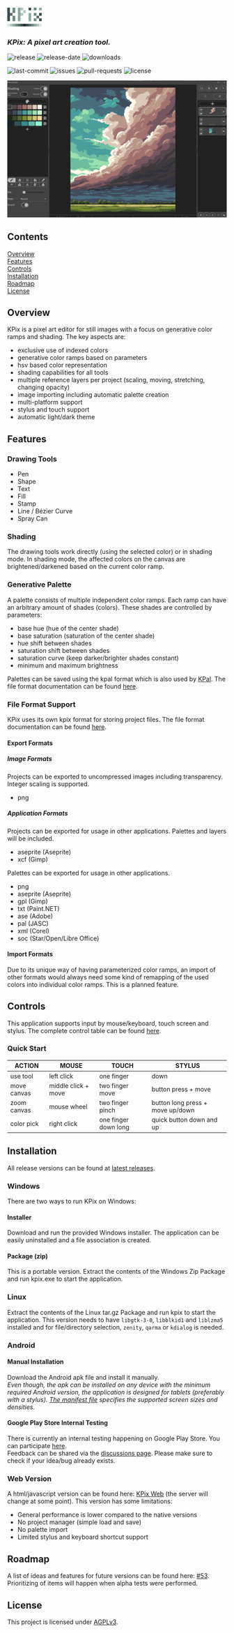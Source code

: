 ![KPIX](imgs/kpix_icon_small_transparent.png)


### *KPix: A pixel art creation tool.*

![release](https://img.shields.io/github/v/release/krush62/KPix)
![release-date](https://img.shields.io/github/release-date/krush62/KPix)
![downloads](https://img.shields.io/github/downloads/krush62/KPix/total)

![last-commit](https://img.shields.io/github/last-commit/krush62/KPix)
![issues](https://img.shields.io/github/issues-raw/krush62/KPix)
![pull-requests](https://img.shields.io/github/issues-pr-raw/krush62/KPix)
![license](https://img.shields.io/github/license/krush62/KPix)

![screenshot01](imgs/screenshot_01.png)

## Contents

[Overview](#overview)\
[Features](#features)\
[Controls](#controls)\
[Installation](#installation)\
[Roadmap](#roadmap)\
[License](#license)

## Overview
KPix is a pixel art editor for still images with a focus on generative color ramps and shading. The key aspects are:
- exclusive use of indexed colors
- generative color ramps based on parameters
- hsv based color representation
- shading capabilities for all tools
- multiple reference layers per project (scaling, moving, stretching, changing opacity)
- image importing including automatic palette creation
- multi-platform support 
- stylus and touch support
- automatic light/dark theme

## Features
### Drawing Tools
- Pen
- Shape
- Text
- Fill
- Stamp
- Line / Bézier Curve
- Spray Can

### Shading
The drawing tools work directly (using the selected color) or in shading mode. In shading mode, the affected colors on the canvas are brightened/darkened based on the current color ramp.

### Generative Palette
A palette consists of multiple independent color ramps. Each ramp can have an arbitrary amount of shades (colors). These shades are controlled by parameters:
- base hue (hue of the center shade)
- base saturation (saturation of the center shade)
- hue shift between shades
- saturation shift between shades
- saturation curve (keep darker/brighter shades constant)
- minimum and maximum brightness

Palettes can be saved using the kpal format which is also used by [KPal](https://github.com/krush62/KPal). The file format documentation can be found [here](docs/kpal_file_format.md).


### File Format Support
KPix uses its own kpix format for storing project files. The file format documentation can be found [here](docs/kpix_file_format.md).
#### Export Formats
##### Image Formats
Projects can be exported to uncompressed images including transparency. Integer scaling is supported.
- png
##### Application Formats
Projects can be exported for usage in other applications. Palettes and layers will be included.
- aseprite (Aseprite)
- xcf (Gimp)

Palettes can be exported for usage in other applications.
- png
- aseprite (Aseprite)
- gpl (Gimp)
- txt (Paint.NET)
- ase (Adobe)
- pal (JASC)
- xml (Corel)
- soc (Star/Open/Libre Office)

#### Import Formats
Due to its unique way of having parameterized color ramps, an import of other formats would always need some kind of remapping of the used colors into individual color ramps. This is a planned feature. 

## Controls
This application supports input by mouse/keyboard, touch screen and stylus.
The complete control table can be found [here](docs/controls.md).

### Quick Start
| ACTION      | MOUSE               | TOUCH                | STYLUS                           |
|-------------|---------------------|----------------------|----------------------------------|
| use tool    | left click          | one finger           | down                             |
| move canvas | middle click + move | two finger move      | button press + move              |
| zoom canvas | mouse wheel         | two finger pinch     | button long press + move up/down |
| color pick  | right click         | one finger down long | quick button down and up         |


## Installation
All release versions can be found at [latest releases](https://github.com/krush62/KPix/releases/latest).

### Windows
There are two ways to run KPix on Windows:
#### Installer
Download and run the provided Windows installer. The application can be easily uninstalled and a file association is created.
#### Package (zip)
This is a portable version. Extract the contents of the Windows Zip Package and run kpix.exe to start the application.

### Linux
Extract the contents of the Linux tar.gz Package and run kpix to start the application. This version needs to have `libgtk-3-0`, `libblkid1` and `liblzma5` installed and for file/directory selection, `zenity`, `qarma` or `kdialog` is needed.

### Android
#### Manual Installation
Download the Android apk file and install it manually.\
*Even though, the apk can be installed on any device with the minimum required Android version, the application is designed for tablets (preferably with a stylus). [The manifest file](android/app/src/main/AndroidManifest.xml) specifies the supported screen sizes and densities.* 
#### Google Play Store Internal Testing
There is currently an internal testing happening on Google Play Store. You can participate [here](https://play.google.com/store/apps/details?id=de.krush62.kpix).\
Feedback can be shared via the [discussions page](https://github.com/krush62/KPix/discussions). Please make sure to check if your idea/bug already exists.

[//]: # (### macOS)
[//]: # (### iOS/iPadOS)
### Web Version
A html/javascript version can be found here: [KPix Web](https://andikrusch.com/kpix/) (the server will change at some point). This version has some limitations:
- General performance is lower compared to the native versions
- No project manager (simple load and save)
- No palette import
- Limited stylus and keyboard shortcut support

## Roadmap
A list of ideas and features for future versions can be found here: [#53](https://github.com/krush62/KPix/issues/53). Prioritizing of items will happen when alpha tests were performed.

## License
This project is licensed under [AGPLv3](LICENSE).



